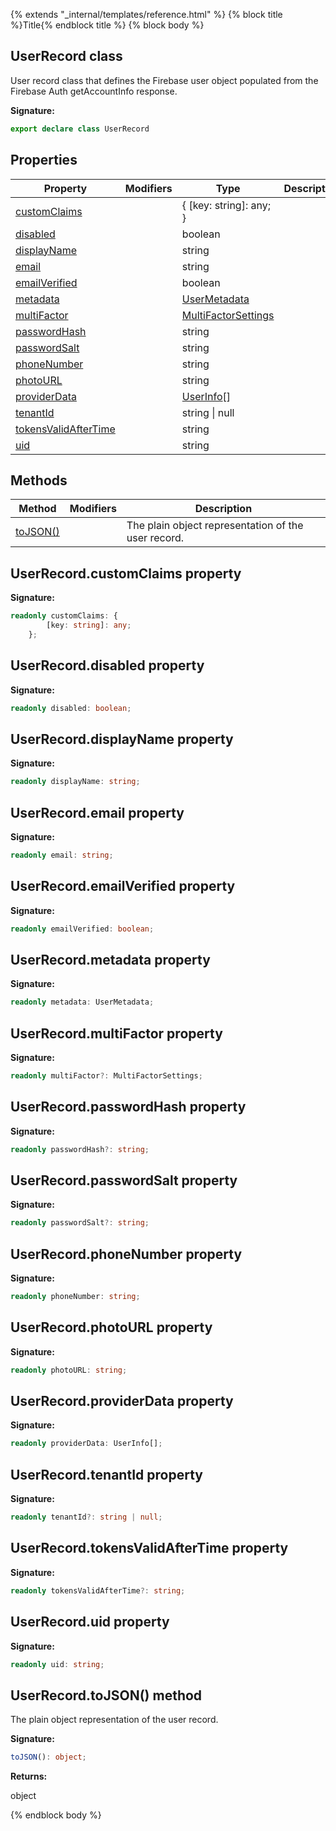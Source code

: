 {% extends "_internal/templates/reference.html" %}
{% block title %}Title{% endblock title %}
{% block body %}

## UserRecord class

User record class that defines the Firebase user object populated from the Firebase Auth getAccountInfo response.

<b>Signature:</b>

```typescript
export declare class UserRecord 
```

## Properties

|  Property | Modifiers | Type | Description |
|  --- | --- | --- | --- |
|  [customClaims](./firebase-admin_auth.userrecord.md#userrecordcustomclaims_property) |  | { \[key: string\]: any; } |  |
|  [disabled](./firebase-admin_auth.userrecord.md#userrecorddisabled_property) |  | boolean |  |
|  [displayName](./firebase-admin_auth.userrecord.md#userrecorddisplayname_property) |  | string |  |
|  [email](./firebase-admin_auth.userrecord.md#userrecordemail_property) |  | string |  |
|  [emailVerified](./firebase-admin_auth.userrecord.md#userrecordemailverified_property) |  | boolean |  |
|  [metadata](./firebase-admin_auth.userrecord.md#userrecordmetadata_property) |  | [UserMetadata](./firebase-admin_.usermetadata.md#usermetadata_class) |  |
|  [multiFactor](./firebase-admin_auth.userrecord.md#userrecordmultifactor_property) |  | [MultiFactorSettings](./firebase-admin_.multifactorsettings.md#multifactorsettings_class) |  |
|  [passwordHash](./firebase-admin_auth.userrecord.md#userrecordpasswordhash_property) |  | string |  |
|  [passwordSalt](./firebase-admin_auth.userrecord.md#userrecordpasswordsalt_property) |  | string |  |
|  [phoneNumber](./firebase-admin_auth.userrecord.md#userrecordphonenumber_property) |  | string |  |
|  [photoURL](./firebase-admin_auth.userrecord.md#userrecordphotourl_property) |  | string |  |
|  [providerData](./firebase-admin_auth.userrecord.md#userrecordproviderdata_property) |  | [UserInfo](./firebase-admin_.userinfo.md#userinfo_class)<!-- -->\[\] |  |
|  [tenantId](./firebase-admin_auth.userrecord.md#userrecordtenantid_property) |  | string \| null |  |
|  [tokensValidAfterTime](./firebase-admin_auth.userrecord.md#userrecordtokensvalidaftertime_property) |  | string |  |
|  [uid](./firebase-admin_auth.userrecord.md#userrecorduid_property) |  | string |  |

## Methods

|  Method | Modifiers | Description |
|  --- | --- | --- |
|  [toJSON()](./firebase-admin_auth.userrecord.md#userrecordtojson_method) |  |  The plain object representation of the user record. |

## UserRecord.customClaims property

<b>Signature:</b>

```typescript
readonly customClaims: {
        [key: string]: any;
    };
```

## UserRecord.disabled property

<b>Signature:</b>

```typescript
readonly disabled: boolean;
```

## UserRecord.displayName property

<b>Signature:</b>

```typescript
readonly displayName: string;
```

## UserRecord.email property

<b>Signature:</b>

```typescript
readonly email: string;
```

## UserRecord.emailVerified property

<b>Signature:</b>

```typescript
readonly emailVerified: boolean;
```

## UserRecord.metadata property

<b>Signature:</b>

```typescript
readonly metadata: UserMetadata;
```

## UserRecord.multiFactor property

<b>Signature:</b>

```typescript
readonly multiFactor?: MultiFactorSettings;
```

## UserRecord.passwordHash property

<b>Signature:</b>

```typescript
readonly passwordHash?: string;
```

## UserRecord.passwordSalt property

<b>Signature:</b>

```typescript
readonly passwordSalt?: string;
```

## UserRecord.phoneNumber property

<b>Signature:</b>

```typescript
readonly phoneNumber: string;
```

## UserRecord.photoURL property

<b>Signature:</b>

```typescript
readonly photoURL: string;
```

## UserRecord.providerData property

<b>Signature:</b>

```typescript
readonly providerData: UserInfo[];
```

## UserRecord.tenantId property

<b>Signature:</b>

```typescript
readonly tenantId?: string | null;
```

## UserRecord.tokensValidAfterTime property

<b>Signature:</b>

```typescript
readonly tokensValidAfterTime?: string;
```

## UserRecord.uid property

<b>Signature:</b>

```typescript
readonly uid: string;
```

## UserRecord.toJSON() method

 The plain object representation of the user record.

<b>Signature:</b>

```typescript
toJSON(): object;
```
<b>Returns:</b>

object

{% endblock body %}
